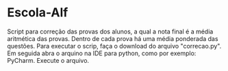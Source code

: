 # Escola-Alf
Script para correção das provas dos alunos, a qual a nota final é a média aritmética das provas. Dentro de cada prova há uma média ponderada das questões.
Para executar o scrip, faça o download do arquivo "correcao.py". Em seguida abra o arquino na IDE para python, como por exemplo: PyCharm. Execute o arquivo.
